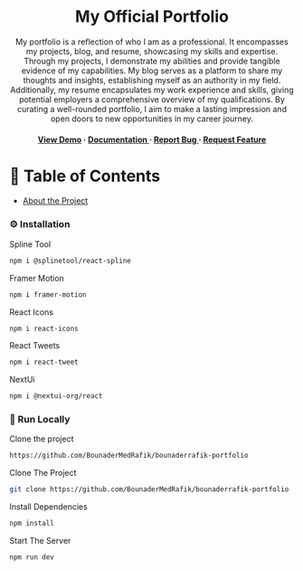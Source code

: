 <div align='center'>

<h1>My Official Portfolio</h1>
<p>My portfolio is a reflection of who I am as a professional. It encompasses my projects, blog, and resume, showcasing my skills and expertise. Through my projects, I demonstrate my abilities and provide tangible evidence of my capabilities. My blog serves as a platform to share my thoughts and insights, establishing myself as an authority in my field. Additionally, my resume encapsulates my work experience and skills, giving potential employers a comprehensive overview of my qualifications. By curating a well-rounded portfolio, I aim to make a lasting impression and open doors to new opportunities in my career journey.</p>

<h4> <a href=https://bounaderrafik-portfolio.vercel.app/>View Demo</a> <span> · </span> <a href="https://github.com/BounaderMedRafik/bounaderrafik-portfolio/blob/master/README.md"> Documentation </a> <span> · </span> <a href="https://github.com/BounaderMedRafik/bounaderrafik-portfolio/issues"> Report Bug </a> <span> · </span> <a href="https://github.com/BounaderMedRafik/bounaderrafik-portfolio/issues"> Request Feature </a> </h4>

</div>

# :notebook_with_decorative_cover: Table of Contents

- [About the Project](#star2-about-the-project)

### :gear: Installation

Spline Tool

```bash
npm i @splinetool/react-spline
```

Framer Motion

```bash
npm i framer-motion
```

React Icons

```bash
npm i react-icons
```

React Tweets

```bash
npm i react-tweet
```

NextUi

```bash
npm i @nextui-org/react
```

### :running: Run Locally

Clone the project

```bash
https://github.com/BounaderMedRafik/bounaderrafik-portfolio
```

Clone The Project

```bash
git clone https://github.com/BounaderMedRafik/bounaderrafik-portfolio
```

Install Dependencies

```bash
npm install
```

Start The Server

```bash
npm run dev
```
